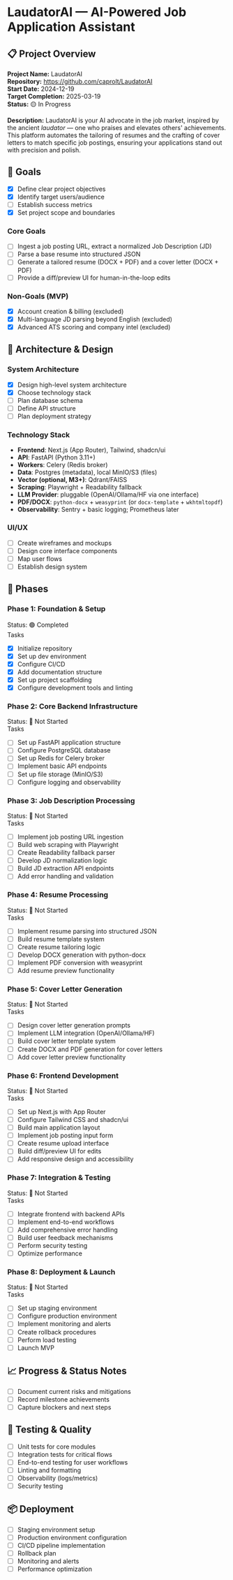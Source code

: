 <!--
This file is a scaffolded project plan that RepoTrackr can parse automatically.

What is RepoTrackr?
- A lightweight dashboard that reads a Markdown plan from your repo, extracts checkbox tasks,
  and shows progress (percent complete, counts, status) with minimal setup.

How to use this file:
1) Fill in the placeholders below (project name, dates, etc.).
2) Add tasks using these markers (RepoTrackr recognizes them):
   - [ ] Task not started (todo)
   - [~] Task in progress (doing)
   - [x] Task completed (done)
   - [!] Task blocked (blocked)
3) Commit and push. Then add this repository to RepoTrackr with the plan path (default: docs/plan.md).
4) Update tasks as you work—RepoTrackr will reflect changes automatically.

Notes:
- You can place this file at docs/plan.md (recommended), plan.md, or keep a Plan section in README.md.
- Advanced: You may include a repotrackr.yml at repo root to declare the plan path(s) and customize markers.
-->

# LaudatorAI — AI-Powered Job Application Assistant

## 📋 Project Overview

**Project Name:** LaudatorAI  
**Repository:** https://github.com/caprolt/LaudatorAI  
**Start Date:** 2024-12-19  
**Target Completion:** 2025-03-19  
**Status:** 🟡 In Progress

**Description:** LaudatorAI is your AI advocate in the job market, inspired by the ancient *laudator* — one who praises and elevates others' achievements. This platform automates the tailoring of resumes and the crafting of cover letters to match specific job postings, ensuring your applications stand out with precision and polish.

## 🎯 Goals

- [x] Define clear project objectives
- [x] Identify target users/audience
- [ ] Establish success metrics
- [x] Set project scope and boundaries

### Core Goals
- [ ] Ingest a job posting URL, extract a normalized Job Description (JD)
- [ ] Parse a base resume into structured JSON
- [ ] Generate a tailored resume (DOCX + PDF) and a cover letter (DOCX + PDF)
- [ ] Provide a diff/preview UI for human-in-the-loop edits

### Non-Goals (MVP)
- [x] Account creation & billing (excluded)
- [x] Multi-language JD parsing beyond English (excluded)
- [x] Advanced ATS scoring and company intel (excluded)

## 🧩 Architecture & Design

### System Architecture
- [x] Design high-level system architecture
- [x] Choose technology stack
- [ ] Plan database schema
- [ ] Define API structure
- [ ] Plan deployment strategy

### Technology Stack
- **Frontend**: Next.js (App Router), Tailwind, shadcn/ui
- **API**: FastAPI (Python 3.11+)
- **Workers**: Celery (Redis broker)
- **Data**: Postgres (metadata), local MinIO/S3 (files)
- **Vector (optional, M3+)**: Qdrant/FAISS
- **Scraping**: Playwright + Readability fallback
- **LLM Provider**: pluggable (OpenAI/Ollama/HF via one interface)
- **PDF/DOCX**: `python-docx` + `weasyprint` (or `docx-template` + `wkhtmltopdf`)
- **Observability**: Sentry + basic logging; Prometheus later

### UI/UX
- [ ] Create wireframes and mockups
- [ ] Design core interface components
- [ ] Map user flows
- [ ] Establish design system

## 🚀 Phases

### Phase 1: Foundation & Setup
Status: 🟢 Completed  
Tasks
- [x] Initialize repository
- [x] Set up dev environment
- [x] Configure CI/CD
- [x] Add documentation structure
- [x] Set up project scaffolding
- [x] Configure development tools and linting

### Phase 2: Core Backend Infrastructure
Status: 🔴 Not Started  
Tasks
- [ ] Set up FastAPI application structure
- [ ] Configure PostgreSQL database
- [ ] Set up Redis for Celery broker
- [ ] Implement basic API endpoints
- [ ] Set up file storage (MinIO/S3)
- [ ] Configure logging and observability

### Phase 3: Job Description Processing
Status: 🔴 Not Started  
Tasks
- [ ] Implement job posting URL ingestion
- [ ] Build web scraping with Playwright
- [ ] Create Readability fallback parser
- [ ] Develop JD normalization logic
- [ ] Build JD extraction API endpoints
- [ ] Add error handling and validation

### Phase 4: Resume Processing
Status: 🔴 Not Started  
Tasks
- [ ] Implement resume parsing into structured JSON
- [ ] Build resume template system
- [ ] Create resume tailoring logic
- [ ] Develop DOCX generation with python-docx
- [ ] Implement PDF conversion with weasyprint
- [ ] Add resume preview functionality

### Phase 5: Cover Letter Generation
Status: 🔴 Not Started  
Tasks
- [ ] Design cover letter generation prompts
- [ ] Implement LLM integration (OpenAI/Ollama/HF)
- [ ] Build cover letter template system
- [ ] Create DOCX and PDF generation for cover letters
- [ ] Add cover letter preview functionality

### Phase 6: Frontend Development
Status: 🔴 Not Started  
Tasks
- [ ] Set up Next.js with App Router
- [ ] Configure Tailwind CSS and shadcn/ui
- [ ] Build main application layout
- [ ] Implement job posting input form
- [ ] Create resume upload interface
- [ ] Build diff/preview UI for edits
- [ ] Add responsive design and accessibility

### Phase 7: Integration & Testing
Status: 🔴 Not Started  
Tasks
- [ ] Integrate frontend with backend APIs
- [ ] Implement end-to-end workflows
- [ ] Add comprehensive error handling
- [ ] Build user feedback mechanisms
- [ ] Perform security testing
- [ ] Optimize performance

### Phase 8: Deployment & Launch
Status: 🔴 Not Started  
Tasks
- [ ] Set up staging environment
- [ ] Configure production environment
- [ ] Implement monitoring and alerts
- [ ] Create rollback procedures
- [ ] Perform load testing
- [ ] Launch MVP

## 📈 Progress & Status Notes
- [ ] Document current risks and mitigations
- [ ] Record milestone achievements
- [ ] Capture blockers and next steps

## 🧪 Testing & Quality
- [ ] Unit tests for core modules
- [ ] Integration tests for critical flows
- [ ] End-to-end testing for user workflows
- [ ] Linting and formatting
- [ ] Observability (logs/metrics)
- [ ] Security testing

## 📦 Deployment
- [ ] Staging environment setup
- [ ] Production environment configuration
- [ ] CI/CD pipeline implementation
- [ ] Rollback plan
- [ ] Monitoring and alerts
- [ ] Performance optimization

<!-- End of scaffold. You can customize sections, add or remove phases, and expand tasks.
     RepoTrackr will parse checkbox items and compute progress automatically. -->